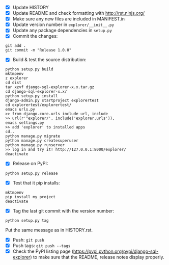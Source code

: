 - [x] Update HISTORY
- [x] Update README and check formatting with http://rst.ninjs.org/
- [x] Make sure any new files are included in MANIFEST.in
- [x] Update version number in `explorer/__init__.py`
- [x] Update any package dependencies in `setup.py`
- [x] Commit the changes: 
```
git add .
git commit -m "Release 1.0.0"
```

- [x] Build & test the source distribution:
```
python setup.py build
mktmpenv
z explorer
cd dist
tar xzvf django-sql-explorer-x.x.tar.gz
cd django-sql-explorer-x.x/
python setup.py install
django-admin.py startproject explorertest
cd explorertest/explorertest/
emacs urls.py
>> from django.core.urls include url, include
>> url(r'^explorer/', include('explorer.urls')),
emacs settings.py
>> add 'explorer' to installed apps
cd..
python manage.py migrate
python manage.py createsuperuser
python manage.py runserver
>> log in and try it! http://127.0.0.1:8000/explorer/
deactivate
```

- [x] Release on PyPI:
```
python setup.py release
```

- [x] Test that it pip installs:
```
mktmpenv
pip install my_project
deactivate
```

- [x] Tag the last git commit with the version number:
```
python setup.py tag
```

  Put the same message as in HISTORY.rst.
- [x] Push: `git push`
- [x] Push tags: `git push --tags`
- [x] Check the PyPI listing page (https://pypi.python.org/pypi/django-sql-explorer) to make sure that the README, release notes display properly.